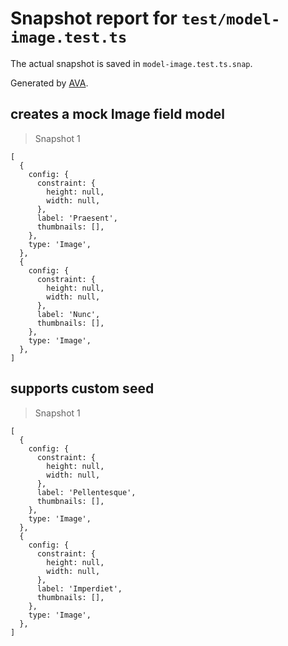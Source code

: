# Snapshot report for `test/model-image.test.ts`

The actual snapshot is saved in `model-image.test.ts.snap`.

Generated by [AVA](https://avajs.dev).

## creates a mock Image field model

> Snapshot 1

    [
      {
        config: {
          constraint: {
            height: null,
            width: null,
          },
          label: 'Praesent',
          thumbnails: [],
        },
        type: 'Image',
      },
      {
        config: {
          constraint: {
            height: null,
            width: null,
          },
          label: 'Nunc',
          thumbnails: [],
        },
        type: 'Image',
      },
    ]

## supports custom seed

> Snapshot 1

    [
      {
        config: {
          constraint: {
            height: null,
            width: null,
          },
          label: 'Pellentesque',
          thumbnails: [],
        },
        type: 'Image',
      },
      {
        config: {
          constraint: {
            height: null,
            width: null,
          },
          label: 'Imperdiet',
          thumbnails: [],
        },
        type: 'Image',
      },
    ]

